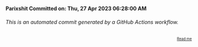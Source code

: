 **Parixshit Committed on: Thu, 27 Apr 2023 06:28:00 AM** <!-- a91bf4ff-5dc2-4ba9-98a0-74a6a3928758 -->

###### This is an automated commit generated by a GitHub Actions workflow.

<div align="right"><sub><sup><a href="https://github.com/Parixshit/AutoCommit.git">Read me</a></sup></sub></div>
